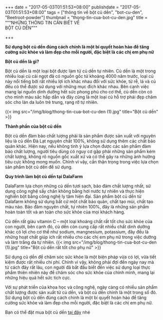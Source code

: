 +++
date = "2017-05-03T01:51:53+08:00"
publishdate = "2017-05-03T01:51:53+08:00"
tags = ["thông tin về bột củ dền", "bot-cu-den", "Beetroot-powder"]
thumbnail = "thong-tin-cua-bot-cu-den.jpg"
title = """NHỮNG THÔNG TIN CẦN BIẾT VỀ  
BỘT CỦ DỀN"""

+++

**Sử dụng bột củ dền đúng cách chính là một bí quyết hoàn hảo để tăng cường sức khỏe và làm đẹp cho mỗi người, đặc biệt là các chị em phụ nữ**

**Bột củ dền là gì?**

Bột củ dền là một loại bột được làm từ củ dền tự nhiên. Củ dền là một trong nhiều loại củ cải ngọt đã có nguồn gốc từ khoảng 4000 năm trước, loại củ này nổi tiếng bởi rất nhiều lợi ích khác nhau đối với sức khỏe, từ rễ, lá và củ đều có thể được sử dụng với những mục đích khác nhau. Bên cạnh việc mang lại nguồn dinh dưỡng hết sức phong phú cho cơ thể, củ dền còn có cho mình màu sắc hấp dẫn và đây cũng là một loại củ hỗ trợ phái đẹp chăm sóc cho làn da luôn trẻ trung, rạng rỡ tự nhiên.

{{< img src="/img/blog/thong-tin-cua-bot-cu-den (1).jpg" title="Bột củ dền" >}}

**Thành phần của bột củ dền**

Bột củ dền đảm bảo chất lượng phải là sản phẩm được sản xuất với nguyên liệu là củ dền Đà Lạt nguyên chất 100%, không sử dụng thêm các chất bảo quản khác. Hiện nay, nếu không tinh ý lựa chọn được các sản phẩm đảm bảo chất lượng, người tiêu dùng có nguy cơ gặp phải những sản phẩm kém chất lượng, không rõ nguồn gốc xuất xứ và có thể gây ra những ảnh hưởng tiêu cực không mong muốn. Chính vì vậy, cần thận trọng trong việc lựa chọn sản phẩm bột củ dền để sử dụng.

**Quy trình làm bột củ dền tại DalaFarm**

DalaFarm lựa chọn những củ dền tươi sạch, bảo đảm chất lượng nhất, sử dụng công nghệ sấy chân không bằng hơi nước tự nhiên và thực hiện nghiền bột bằng công nghệ ly tâm hiện đại. Sản phẩm bột củ dền từ Dalafarm không sử dụng bất cứ một chất bảo quản, chất tạo mùi, chất tạo màu nào. Bảo đảm nguyên chất, tự nhiên 100%, đây là những sản phẩm hoàn toàn tốt và an toàn cho sức khỏe của mọi khách hàng.

Củ dền rất giàu vitamin C – một loại khoáng chất rất tốt cho sức khỏe của con người, bên cạnh đó, củ dền còn cung cấp rất nhiều chất dinh dưỡng khác có lợi cho cơ thể như sodium, mangnesium, potassium, đây đều là những hoạt chất giúp ích rất nhiều cho các chị em phụ nữ trong việc dưỡng và làm trắng da tự nhiên.
{{< img src="/img/blog/thong-tin-cua-bot-cu-den (1).jpg" title="Bột củ dền rất tốt cho phụ nữ" >}}

Sử dụng củ dền để chăm sóc sức khỏe là một biện pháp vừa có lợi, vừa tiết kiệm được rất nhiều chi phí. Chính vì vậy, không phải đợi đến ngày nay mà từ cách đây rất lâu, con người đã bắt đầu biết đến việc sử dụng loại thực phẩm thiên nhiên này để chăm sóc cho sức khỏe của chính mình, mang lại những hiệu quả hết sức tích cực.

Với sự phát triển của khoa học và công nghệ, ngày càng có nhiều sản phẩm chất lượng được sản xuất từ củ dền, và bột củ dền chính là một trong số đó. Sử dụng bột củ dền đúng cách chính là một bí quyết hoàn hảo để tăng cường sức khỏe và làm đẹp cho mỗi người, đặc biệt là các chị em phụ nữ.

Bạn có thể đặt mua bột củ dền [tại đây](/san-pham/bột-củ-dền-50g/) nhé
